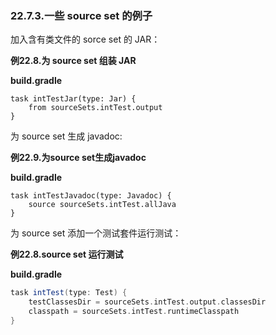 ### 22.7.3.一些 source set 的例子

加入含有类文件的 sorce set 的 JAR：

**例22.8.为 source set 组装 JAR**

**build.gradle**

```
task intTestJar(type: Jar) {
    from sourceSets.intTest.output
}
```

为 source set 生成 javadoc:

**例22.9.为source set生成javadoc**

**build.gradle**

```
task intTestJavadoc(type: Javadoc) {
    source sourceSets.intTest.allJava
}
```

为 source set 添加一个测试套件运行测试：

**例22.8.source set 运行测试**

**build.gradle**

```gradle
task intTest(type: Test) {
    testClassesDir = sourceSets.intTest.output.classesDir
    classpath = sourceSets.intTest.runtimeClasspath
}
```
